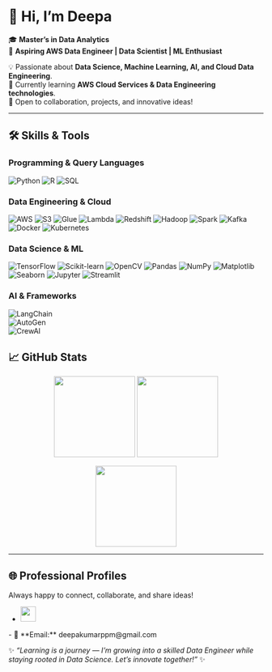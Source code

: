 # 👋 Hi, I’m Deepa  

🎓 **Master’s in Data Analytics**  
🚀 **Aspiring AWS Data Engineer | Data Scientist | ML Enthusiast**  

💡 Passionate about **Data Science, Machine Learning, AI, and Cloud Data Engineering**.  
🌱 Currently learning **AWS Cloud Services & Data Engineering technologies**.  
🤝 Open to collaboration, projects, and innovative ideas!  

---

## 🛠️ Skills & Tools  

### Programming & Query Languages  
![Python](https://img.shields.io/badge/Python-blue?logo=python&logoColor=white&style=flat-square)
![R](https://img.shields.io/badge/R-276DC3?logo=r&logoColor=white&style=flat-square)
![SQL](https://img.shields.io/badge/SQL-4479A1?logo=postgresql&logoColor=white&style=flat-square)

### Data Engineering & Cloud  
![AWS](https://img.shields.io/badge/AWS-232F3E?logo=amazonaws&logoColor=white&style=flat-square)
![S3](https://img.shields.io/badge/S3-569A31?logo=amazons3&logoColor=white&style=flat-square)
![Glue](https://img.shields.io/badge/Glue-FF9900?logo=amazonaws&logoColor=white&style=flat-square)
![Lambda](https://img.shields.io/badge/Lambda-FF9900?logo=awslambda&logoColor=white&style=flat-square)
![Redshift](https://img.shields.io/badge/Redshift-8C4FFF?logo=amazonredshift&logoColor=white&style=flat-square)
![Hadoop](https://img.shields.io/badge/Hadoop-66CCFF?logo=apachehadoop&logoColor=black&style=flat-square)
![Spark](https://img.shields.io/badge/Spark-E25A1C?logo=apachespark&logoColor=white&style=flat-square)
![Kafka](https://img.shields.io/badge/Kafka-231F20?logo=apachekafka&logoColor=white&style=flat-square)
![Docker](https://img.shields.io/badge/Docker-2496ED?logo=docker&logoColor=white&style=flat-square)
![Kubernetes](https://img.shields.io/badge/Kubernetes-326CE5?logo=kubernetes&logoColor=white&style=flat-square)

### Data Science & ML  
![TensorFlow](https://img.shields.io/badge/TensorFlow-FF6F00?logo=tensorflow&logoColor=white&style=flat-square)
![Scikit-learn](https://img.shields.io/badge/Scikit--Learn-F7931E?logo=scikitlearn&logoColor=white&style=flat-square)
![OpenCV](https://img.shields.io/badge/OpenCV-5C3EE8?logo=opencv&logoColor=white&style=flat-square)
![Pandas](https://img.shields.io/badge/Pandas-150458?logo=pandas&logoColor=white&style=flat-square)
![NumPy](https://img.shields.io/badge/NumPy-013243?logo=numpy&logoColor=white&style=flat-square)
![Matplotlib](https://img.shields.io/badge/Matplotlib-003B57?logo=plotly&logoColor=white&style=flat-square)
![Seaborn](https://img.shields.io/badge/Seaborn-4B77A9?logo=python&logoColor=white&style=flat-square)
![Jupyter](https://img.shields.io/badge/Jupyter-F37626?logo=jupyter&logoColor=white&style=flat-square)
![Streamlit](https://img.shields.io/badge/Streamlit-FF4B4B?logo=streamlit&logoColor=white&style=flat-square)

### AI & Frameworks   
![LangChain](https://img.shields.io/badge/LangChain-00A67E?style=flat-square&logo=chainlink&logoColor=white)  
![AutoGen](https://img.shields.io/badge/AutoGen-007ACC?style=flat-square&logo=autodesk&logoColor=white)  
![CrewAI](https://img.shields.io/badge/CrewAI-FF2D55?style=flat-square&logo=openai&logoColor=white)  



## 📈 GitHub Stats  

<p align="center">
  <img src="https://github-readme-stats.vercel.app/api?username=deepa-1802&show_icons=true&theme=tokyonight" height="160"/>
  <img src="https://streak-stats.demolab.com?user=deepa-1802&theme=tokyonight&hide_border=false" height="160"/>
</p>  

<p align="center">
  <img src="https://github-readme-stats.vercel.app/api/top-langs/?username=deepa-1802&layout=compact&theme=tokyonight" height="160"/>
</p>  

---

## 🌐 Professional Profiles
 Always happy to connect, collaborate, and share ideas!
- <a href="https://www.linkedin.com/in/deepa-kumar-7a7662286">
  <img src="https://skillicons.dev/icons?i=linkedin" width="30"/>
</a>
- 📧 **Email:** deepakumarppm@gmail.com




✨ *“Learning is a journey — I’m growing into a skilled Data Engineer while staying rooted in Data Science. Let’s innovate together!”* ✨

